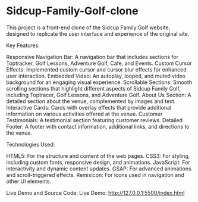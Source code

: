 # Sidcup-Family-Golf-clone

This project is a front-end clone of the Sidcup Family Golf website, designed to replicate the user interface and experience of the original site.

Key Features:

Responsive Navigation Bar: A navigation bar that includes sections for Toptracker, Golf Lessons, Adventure Golf, Cafe, and Events.
Custom Cursor Effects: Implemented custom cursor and cursor blur effects for enhanced user interaction.
Embedded Video: An autoplay, looped, and muted video background for an engaging visual experience.
Scrollable Sections: Smooth scrolling sections that highlight different aspects of Sidcup Family Golf, including Toptracer, Golf Lessons, and Adventure Golf.
About Us Section: A detailed section about the venue, complemented by images and text.
Interactive Cards: Cards with overlay effects that provide additional information on various activities offered at the venue.
Customer Testimonials: A testimonial section featuring customer reviews.
Detailed Footer: A footer with contact information, additional links, and directions to the venue.

Technologies Used:

HTML5: For the structure and content of the web pages.
CSS3: For styling, including custom fonts, responsive design, and animations.
JavaScript: For interactivity and dynamic content updates.
GSAP: For advanced animations and scroll-triggered effects.
Remixicon: For icons used in navigation and other UI elements.

Live Demo and Source Code:
Live Demo: http://127.0.0.1:5500/index.html
